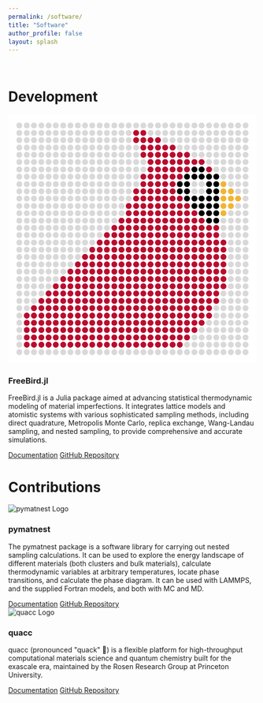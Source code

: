```yaml
---
permalink: /software/
title: "Software"
author_profile: false
layout: splash
---
```


<link rel="stylesheet" type="text/css" href="../new-styles.css">

<br>

# Development

<div class="card-new">
  <img src="../assets/freebird/logo.png" alt="FreeBird.jl Logo" class="card-logo">
  <h3>FreeBird.jl</h3>
  <p class="justified">FreeBird.jl is a Julia package aimed at advancing statistical thermodynamic modeling of material imperfections. It integrates lattice models and atomistic systems with various sophisticated sampling methods, including direct quadrature, Metropolis Monte Carlo, replica exchange, Wang-Landau sampling, and nested sampling, to provide comprehensive and accurate simulations.</p>
  <div class="card-links">
    <a href="https://wexlergroup.github.io/FreeBird.jl/">Documentation</a>
    <a href="https://github.com/wexlergroup/FreeBird.jl">GitHub Repository</a>
  </div>
</div>

# Contributions

<div class="card-new">
  <img src="path-to-your-logo.png" alt="pymatnest Logo" class="card-logo">
  <h3>pymatnest</h3>
  <p class="justified">The pymatnest package is a software library for carrying out nested sampling calculations. It can be used to explore the energy landscape of different materials (both clusters and bulk materials), calculate thermodynamic variables at arbitrary temperatures, locate phase transitions, and calculate the phase diagram. It can be used with LAMMPS, and the supplied Fortran models, and both with MC and MD.</p>
  <div class="card-links">
    <a href="https://libatoms.github.io/pymatnest/">Documentation</a>
    <a href="https://github.com/libAtoms/pymatnest">GitHub Repository</a>
  </div>
</div>

<div class="card-new">
  <img src="path-to-your-logo.png" alt="quacc Logo" class="card-logo">
  <h3>quacc</h3>
  <p class="justified">quacc (pronounced "quack" 🦆) is a flexible platform for high-throughput computational materials science and quantum chemistry built for the exascale era, maintained by the Rosen Research Group at Princeton University.</p>
  <div class="card-links">
    <a href="https://quantum-accelerators.github.io/quacc/">Documentation</a>
    <a href="https://github.com/Quantum-Accelerators/quacc">GitHub Repository</a>
  </div>
</div>
